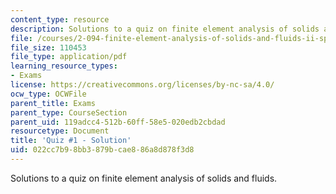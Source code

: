```yaml
---
content_type: resource
description: Solutions to a quiz on finite element analysis of solids and fluids.
file: /courses/2-094-finite-element-analysis-of-solids-and-fluids-ii-spring-2011/022cc7b98bb3879bcae886a8d878f3d8_MIT2_094S11_quiz1_sol.pdf
file_size: 110453
file_type: application/pdf
learning_resource_types:
- Exams
license: https://creativecommons.org/licenses/by-nc-sa/4.0/
ocw_type: OCWFile
parent_title: Exams
parent_type: CourseSection
parent_uid: 119adcc4-512b-60ff-58e5-020edb2cbdad
resourcetype: Document
title: 'Quiz #1 - Solution'
uid: 022cc7b9-8bb3-879b-cae8-86a8d878f3d8
---
```

Solutions to a quiz on finite element analysis of solids and fluids.